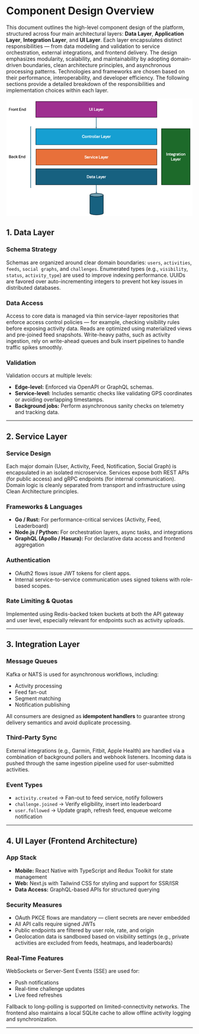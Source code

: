 # Component Design Overview

This document outlines the high-level component design of the platform, structured across four main architectural layers: **Data Layer**, **Application Layer**, **Integration Layer**, and **UI Layer**. Each layer encapsulates distinct responsibilities — from data modeling and validation to service orchestration, external integrations, and frontend delivery.
The design emphasizes modularity, scalability, and maintainability by adopting domain-driven boundaries, clean architecture principles, and asynchronous processing patterns. Technologies and frameworks are chosen based on their performance, interoperability, and developer efficiency.
The following sections provide a detailed breakdown of the responsibilities and implementation choices within each layer.

![Component Design](img/component-design.png)

## 1. Data Layer

### Schema Strategy

Schemas are organized around clear domain boundaries: `users`, `activities`, `feeds`, `social graphs`, and `challenges`. Enumerated types (e.g., `visibility`, `status`, `activity_type`) are used to improve indexing performance. UUIDs are favored over auto-incrementing integers to prevent hot key issues in distributed databases.

### Data Access

Access to core data is managed via thin service-layer repositories that enforce access control policies — for example, checking visibility rules before exposing activity data. Reads are optimized using materialized views and pre-joined feed snapshots. Write-heavy paths, such as activity ingestion, rely on write-ahead queues and bulk insert pipelines to handle traffic spikes smoothly.

### Validation

Validation occurs at multiple levels:
- **Edge-level:** Enforced via OpenAPI or GraphQL schemas.
- **Service-level:** Includes semantic checks like validating GPS coordinates or avoiding overlapping timestamps.
- **Background jobs:** Perform asynchronous sanity checks on telemetry and tracking data.

---

## 2. Service Layer

### Service Design

Each major domain (User, Activity, Feed, Notification, Social Graph) is encapsulated in an isolated microservice. Services expose both REST APIs (for public access) and gRPC endpoints (for internal communication). Domain logic is cleanly separated from transport and infrastructure using Clean Architecture principles.

### Frameworks & Languages

- **Go / Rust:** For performance-critical services (Activity, Feed, Leaderboard)
- **Node.js / Python:** For orchestration layers, async tasks, and integrations
- **GraphQL (Apollo / Hasura):** For declarative data access and frontend aggregation

### Authentication

- OAuth2 flows issue JWT tokens for client apps.
- Internal service-to-service communication uses signed tokens with role-based scopes.

### Rate Limiting & Quotas

Implemented using Redis-backed token buckets at both the API gateway and user level, especially relevant for endpoints such as activity uploads.

---

## 3. Integration Layer

### Message Queues

Kafka or NATS is used for asynchronous workflows, including:
- Activity processing
- Feed fan-out
- Segment matching
- Notification publishing

All consumers are designed as **idempotent handlers** to guarantee strong delivery semantics and avoid duplicate processing.

### Third-Party Sync

External integrations (e.g., Garmin, Fitbit, Apple Health) are handled via a combination of background pollers and webhook listeners. Incoming data is pushed through the same ingestion pipeline used for user-submitted activities.

### Event Types

- `activity.created` → Fan-out to feed service, notify followers
- `challenge.joined` → Verify eligibility, insert into leaderboard
- `user.followed` → Update graph, refresh feed, enqueue welcome notification

---

## 4. UI Layer (Frontend Architecture)

### App Stack

- **Mobile:** React Native with TypeScript and Redux Toolkit for state management
- **Web:** Next.js with Tailwind CSS for styling and support for SSR/ISR
- **Data Access:** GraphQL-based APIs for structured querying

### Security Measures

- OAuth PKCE flows are mandatory — client secrets are never embedded
- All API calls require signed JWTs
- Public endpoints are filtered by user role, rate, and origin
- Geolocation data is sandboxed based on visibility settings (e.g., private activities are excluded from feeds, heatmaps, and leaderboards)

### Real-Time Features

WebSockets or Server-Sent Events (SSE) are used for:
- Push notifications
- Real-time challenge updates
- Live feed refreshes

Fallback to long-polling is supported on limited-connectivity networks. The frontend also maintains a local SQLite cache to allow offline activity logging and synchronization.

---
